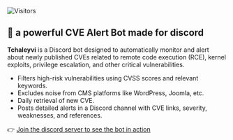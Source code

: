 ![Visitors](https://visitor-badge.laobi.icu/badge?page_id=cyberpoul.CVE-Alert-Bot)

## 🤖 a powerful CVE Alert Bot made for discord

**Tchaleyvi** is a Discord bot designed to automatically monitor and alert about newly published CVEs related to remote code execution (RCE), kernel exploits, privilege escalation, and other critical vulnerabilities.

- Filters high-risk vulnerabilities using CVSS scores and relevant keywords.
- Excludes noise from CMS platforms like WordPress, Joomla, etc.
- Daily retrieval of new CVE.
- Posts detailed alerts in a Discord channel with CVE links, severity, weaknesses, and references.

👉 [Join the discord server to see the bot in action](https://discord.gg/buJK2YcrNh)
